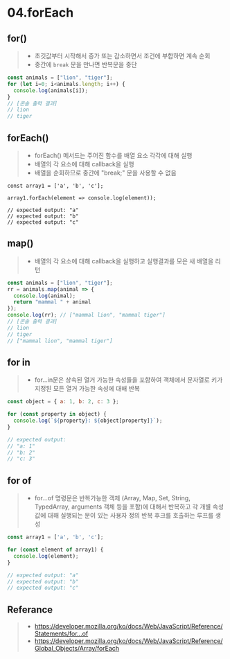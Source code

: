 # 04.forEach

## for()
> - 초깃값부터 시작해서 증가 또는 감소하면서 조건에 부합하면 계속 순회
> - 중간에 `break` 문을 만나면 반복문을 중단
```javascript
const animals = ["lion", "tiger"];
for (let i=0; i<animals.length; i++) {
  console.log(animals[i]);
}
// [콘솔 출력 결과]
// lion
// tiger
```

## forEach()
> - forEach() 메서드는 주어진 함수를 배열 요소 각각에 대해 실행
> - 배열의 각 요소에 대해 callback을 실행
> - 배열을 순회하므로 중간에 "break;" 문을 사용할 수 없음

```javscript 
const array1 = ['a', 'b', 'c'];

array1.forEach(element => console.log(element));

// expected output: "a"
// expected output: "b"
// expected output: "c"
```

## map()
> - 배열의 각 요소에 대해 callback을 실행하고 실행결과를 모은 새 배열을 리턴
```javascript
const animals = ["lion", "tiger"];
rr = animals.map(animal => {
  console.log(animal);
  return "mammal " + animal
});
console.log(rr); // ["mammal lion", "mammal tiger"]
// [콘솔 출력 결과]
// lion
// tiger
// ["mammal lion", "mammal tiger"]
```

## for in
> - for...in문은 상속된 열거 가능한 속성들을 포함하여 객체에서 문자열로 키가 지정된 모든 열거 가능한 속성에 대해 반복
```javascript
const object = { a: 1, b: 2, c: 3 };

for (const property in object) {
  console.log(`${property}: ${object[property]}`);
}

// expected output:
// "a: 1"
// "b: 2"
// "c: 3"
```

## for of
> - for...of 명령문은 반복가능한 객체 (Array, Map, Set, String, TypedArray, arguments 객체 등을 포함)에 대해서 반복하고 각 개별 속성값에 대해 실행되는 문이 있는 사용자 정의 반복 후크를 호출하는 루프를 생성
```javascript
const array1 = ['a', 'b', 'c'];

for (const element of array1) {
  console.log(element);
}

// expected output: "a"
// expected output: "b"
// expected output: "c"
```


## Referance
> - https://developer.mozilla.org/ko/docs/Web/JavaScript/Reference/Statements/for...of
> - https://developer.mozilla.org/ko/docs/Web/JavaScript/Reference/Global_Objects/Array/forEach

